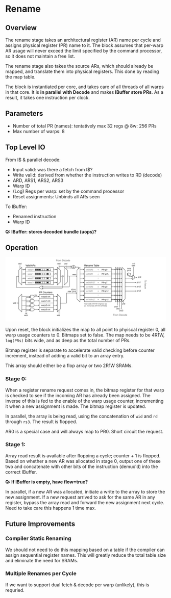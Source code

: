 # Rename

## Overview

The rename stage takes an architectural register (AR) name per cycle and
assigns physical register (PR) name to it. The block assumes that per-warp AR
usage will never exceed the limit specified by the command processor, so it
does not maintain a free list.

The rename stage also takes the source ARs, which should already be mapped, and
translate them into physical registers. This done by reading the map table.

The block is instantiated per core, and takes care of all threads of all warps
in that core. It is **in parallel with Decode** and makes **IBuffer store PRs**.
As a result, it takes one instruction per clock.

## Parameters

* Number of total PR (names): tentatively max 32 regs @ 8w: 256 PRs
* Max number of warps: 8

## Top Level IO

From I$ & parallel decode:
* Input valid: was there a fetch from I$?
* Write valid: derived from whether the instruction writes to RD (decode)
* ARD, ARS1, ARS2, ARS3
* Warp ID
* (Log) Regs per warp: set by the command processor
* Reset assignments: Unbinds all ARs seen

To IBuffer:
* Renamed instruction
* Warp ID

**Q: IBuffer: stores decoded bundle (uops)?**

## Operation

![Block Diagram](fig/rename.svg)

Upon reset, the block initializes the map to all point to phyiscal register 0,
all warp usage counters to 0. Bitmaps set to false. The map needs to be 4R1W,
`log(PRs)` bits wide, and as deep as the total number of PRs.

Bitmap register is separate to accelerate valid checking before counter
increment, instead of adding a valid bit to an array entry.

This array should either be a flop array or two 2R1W SRAMs.

### Stage 0:

When a register rename request comes in, the bitmap register for that warp is
checked to see if the incoming AR has already been assigned. The inverse of
this is fed to the enable of the warp usage counter, incrementing it when a new
assignment is made. The bitmap register is updated.

In parallel, the array is being read, using the concatenation of `wid` and `rd`
through `rs3`. The result is flopped.

AR0 is a special case and will always map to PR0. Short circuit the request.

### Stage 1:

Array read result is available after flopping a cycle; counter + 1 is flopped.
Based on whether a new AR was allocated in stage 0, output one of these two and
concatenate with other bits of the instruction (demux'd) into the correct
IBuffer.

**Q: If IBuffer is empty, have flow=true?**

In parallel, if a new AR was allocated, initiate a write to the array to store
the new assignment. If a new request arrived to ask for the same AR in any
register, bypass the array read and forward the new assignment next cycle. Need
to take care this happens 1 time max.

## Future Improvements

### Compiler Static Renaming

We should not need to do this mapping based on a table if the compiler can
assign sequential register names. This will greatly reduce the total table size
and eliminate the need for SRAMs.

### Multiple Renames per Cycle

If we want to support dual fetch & decode per warp (unlikely), this is
requried.

